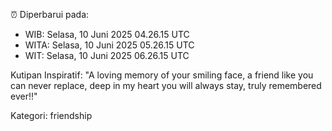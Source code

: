 ⏰ Diperbarui pada:
- WIB: Selasa, 10 Juni 2025 04.26.15 UTC
- WITA: Selasa, 10 Juni 2025 05.26.15 UTC
- WIT: Selasa, 10 Juni 2025 06.26.15 UTC

Kutipan Inspiratif:
"A loving memory of your smiling face, a friend like you can never replace, deep in my heart you will always stay, truly remembered ever!!"


Kategori: friendship

